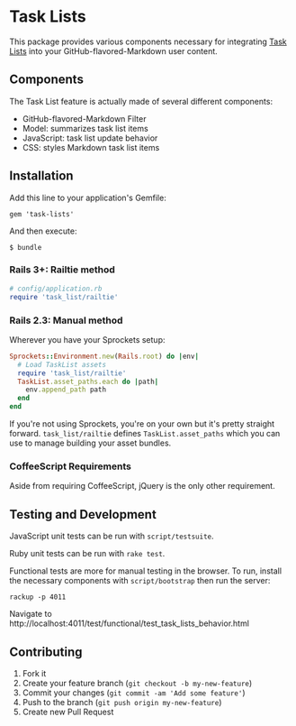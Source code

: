 # Task Lists

This package provides various components necessary for integrating
[Task Lists](https://github.com/blog/1375-task-lists-in-gfm-issues-pulls-comments)
into your GitHub-flavored-Markdown user content.

## Components

The Task List feature is actually made of several different components:

* GitHub-flavored-Markdown Filter
* Model: summarizes task list items
* JavaScript: task list update behavior
* CSS: styles Markdown task list items

## Installation

Add this line to your application's Gemfile:

    gem 'task-lists'

And then execute:

    $ bundle

### Rails 3+: Railtie method

``` ruby
# config/application.rb
require 'task_list/railtie'
```

### Rails 2.3: Manual method

Wherever you have your Sprockets setup:

``` ruby
Sprockets::Environment.new(Rails.root) do |env|
  # Load TaskList assets
  require 'task_list/railtie'
  TaskList.asset_paths.each do |path|
    env.append_path path
  end
end
```

If you're not using Sprockets, you're on your own but it's pretty straight
forward. `task_list/railtie` defines `TaskList.asset_paths` which you can use
to manage building your asset bundles.

### CoffeeScript Requirements

Aside from requiring CoffeeScript, jQuery is the only other requirement.

## Testing and Development

JavaScript unit tests can be run with `script/testsuite`.

Ruby unit tests can be run with `rake test`.

Functional tests are more for manual testing in the browser. To run, install
the necessary components with `script/bootstrap` then run the server:

```
rackup -p 4011
```

Navigate to http://localhost:4011/test/functional/test_task_lists_behavior.html

## Contributing

1. Fork it
2. Create your feature branch (`git checkout -b my-new-feature`)
3. Commit your changes (`git commit -am 'Add some feature'`)
4. Push to the branch (`git push origin my-new-feature`)
5. Create new Pull Request
